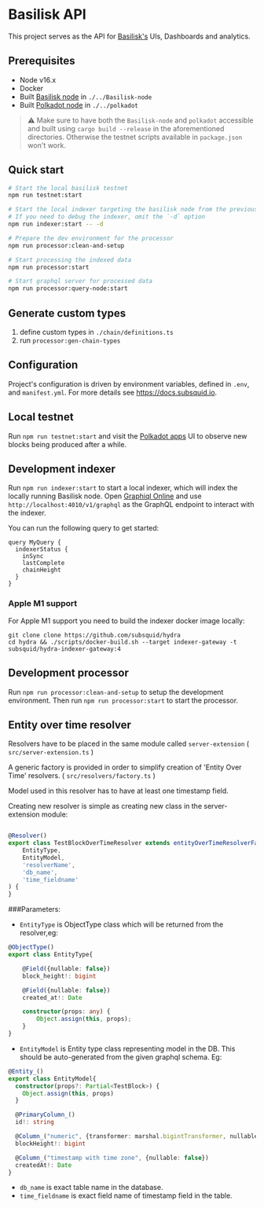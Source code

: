 # Basilisk API

This project serves as the API for [Basilisk's](https://bsx.fi) UIs, Dashboards and analytics.

## Prerequisites

-   Node v16.x
-   Docker
-   Built [Basilisk node](https://github.com/galacticcouncil/Basilisk-node) in `./../Basilisk-node`
-   Built [Polkadot node](https://github.com/paritytech/polkadot) in `./../polkadot`

> ⚠️ Make sure to have both the `Basilisk-node` and `polkadot` accessible and built using `cargo build --release` in the aforementioned directories. Otherwise the testnet scripts available in `package.json` won't work.

## Quick start

```zsh
# Start the local basilisk testnet
npm run testnet:start

# Start the local indexer targeting the basilisk node from the previous step
# If you need to debug the indexer, omit the `-d` option
npm run indexer:start -- -d

# Prepare the dev environment for the processor
npm run processor:clean-and-setup

# Start processing the indexed data
npm run processor:start

# Start graphql server for processed data
npm run processor:query-node:start
```

## Generate custom types

1. define custom types in `./chain/definitions.ts`
2. run `processor:gen-chain-types`

## Configuration

Project's configuration is driven by environment variables, defined in `.env`,
and `manifest.yml`. For more details see https://docs.subsquid.io.

## Local testnet

Run `npm run testnet:start` and visit the [Polkadot apps](https://polkadot.js.org/apps/?rpc=ws%3A%2F%2F127.0.0.1%3A9988#/explorer) UI to observe new blocks being produced after a while.

## Development indexer

Run `npm run indexer:start` to start a local indexer, which will index the locally running Basilisk node.
Open [Graphiql Online](https://graphiql-online.com/graphiql) and use `http://localhost:4010/v1/graphql` as the GraphQL endpoint
to interact with the indexer.

You can run the following query to get started:

```
query MyQuery {
  indexerStatus {
    inSync
    lastComplete
    chainHeight
  }
}
```

### Apple M1 support

For Apple M1 support you need to build the indexer docker image locally:

```
git clone clone https://github.com/subsquid/hydra
cd hydra && ./scripts/docker-build.sh --target indexer-gateway -t subsquid/hydra-indexer-gateway:4
```

## Development processor

Run `npm run processor:clean-and-setup` to setup the development environment. Then run `npm run processor:start` to start the processor.

## Entity over time resolver

Resolvers have to be placed in the same module called `server-extension` ( `src/server-extension.ts` )

A generic factory is provided in order to simplify creation of 'Entity Over Time' resolvers. ( `src/resolvers/factory.ts` )

Model used in this resolver has to have at least one timestamp field.

Creating new resolver is simple as creating new class in the server-extension module:

```typescript

@Resolver()
export class TestBlockOverTimeResolver extends entityOverTimeResolverFactory<TestBlock>(
    EntityType,
    EntityModel,
    'resolverName',
    'db_name',
    'time_fieldname'
) {
}
```

###Parameters:

- `EntityType` is ObjectType class which will be returned from the resolver,eg:

```typescript
@ObjectType()
export class EntityType{

    @Field({nullable: false})
    block_height!: bigint

    @Field({nullable: false})
    created_at!: Date

    constructor(props: any) {
        Object.assign(this, props);
    }
}
```

- `EntityModel` is Entity type class representing model in the DB. This should be auto-generated from the given graphql schema. Eg:

```typescript
@Entity_()
export class EntityModel{
  constructor(props?: Partial<TestBlock>) {
    Object.assign(this, props)
  }

  @PrimaryColumn_()
  id!: string

  @Column_("numeric", {transformer: marshal.bigintTransformer, nullable: false})
  blockHeight!: bigint

  @Column_("timestamp with time zone", {nullable: false})
  createdAt!: Date
}
```

- `db_name` is exact table name in the database.
- `time_fieldname` is exact field name of timestamp field in the table.
